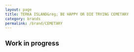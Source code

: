 ```yaml
---
layout: page
title: TERKA ISLAND&reg; BE HAPPY OR DIE TRYING CEMETARY 
category: brands
permalink: /brand/CEMETARY
---
```

## Work in progress
